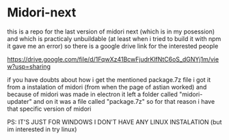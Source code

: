 # Midori-next
this is a repo for the last version of midori next (which is in my posession) 
and which is practicaly unbuildable (at least when i tried to build it with npm 
it gave me an error) 
so there is a google drive link for the interested people


https://drive.google.com/file/d/1FqwXz41BcwFjudrKlfNtC6oS_dGNYj1m/view?usp=sharing

if you have doubts about how i get the mentioned package.7z file i got it from a instalation of midori
(from when the page of astian worked) and because of midori was made in electron it left a folder called "midori-updater"
and on it was a file called "package.7z" so for that reason i have that specific version of midori

PS: IT'S JUST FOR WINDOWS I DON'T HAVE ANY LINUX INSTALATION (but im interested in try linux)


